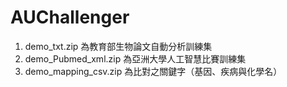 # AUChallenger

<ol>
<li>demo_txt.zip 為教育部生物論文自動分析訓練集</li>
<li>demo_Pubmed_xml.zip 為亞洲大學人工智慧比賽訓練集</li>
<li>demo_mapping_csv.zip 為比對之關鍵字（基因、疾病與化學名）</li>
</ol>
